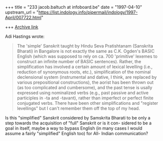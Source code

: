 +++
title = "233 jacob.baltuch at infoboard.be"
date = "1997-04-10"
upstream_url = "https://list.indology.info/pipermail/indology/1997-April/007722.html"

+++
[Archive link](https://list.indology.info/pipermail/indology/1997-April/007722.html)

Adi Hastings wrote:

>The 'simple' Sanskrit taught by Hindu Seva Pratishtanam (Sanskrita
>Bharati) in Bangalore is not exactly the same as C.K. Ogden's BASIC
>English (which was supposed to rely on ca. 700 'primitive' lexemes to
>construct an infinite number of BASIC sentences). Rather, the
>simplification has involved a certain amount of lexical levelling (i.e.,
>reduction of synonymous roots, etc.), simplification of the nominal
>declensional system (instrumental and dative, I think, are replaced by
>various prepositional constructions), the aorist has been thrown out (as
>too complicated and cumbersome), and the past tense is usally expressed
>using nominalized verbs (e.g., past passive and active participles in -ta
>and -tavant), rather than imperfect or perfect finite conjugated verbs.
>There have been other simplifications and "register levellings" but I
>can't remember them off the top of my head.

Is this "simplified" Sanskrit considered by Samskrita Bharati to be
only a step towards the acquisition of "full" Sanskrit or is it con-
sidered to be a goal in itself, maybe a way to bypass English (in
many cases I would assume a fairly "simplified" English too) for All-
Indian communication?










